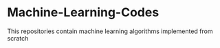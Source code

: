# Machine-Learning-Codes
This repositories contain machine learning algorithms implemented from scratch
